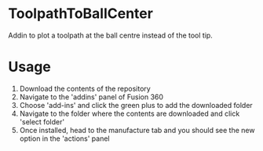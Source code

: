 # ToolpathToBallCenter
Addin to plot a toolpath at the ball centre instead of the tool tip.

# Usage
1. Download the contents of the repository
2. Navigate to the 'addins' panel of Fusion 360
3. Choose 'add-ins' and click the green plus to add the downloaded folder
4. Navigate to the folder where the contents are downloaded and click 'select folder'
5. Once installed, head to the manufacture tab and you should see the new option in the 'actions' panel